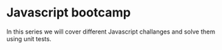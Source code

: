 # Javascript bootcamp

In this series we will cover different Javascript challanges
and solve them using unit tests.